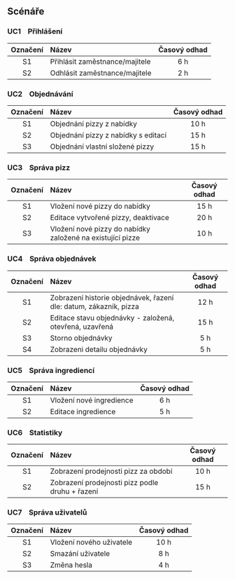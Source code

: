 ## Scénáře

### UC1 &nbsp;&nbsp;  Přihlášení
| Označení  | Název  | Časový odhad  |
|:---:|:---|:---:|
|  S1 | Přihlásit zaměstnance/majitele  |  6 h |
|  S2 | Odhlásit zaměstnance/majitele  |  2 h | 

### UC2 &nbsp;&nbsp; Objednávání

| Označení  | Název  | Časový odhad  |
|:---:|:---|:---:|
|  S1 | Objednání pizzy z nabídky  | 10 h |
|  S2 | Objednání pizzy z nabídky s editací  | 15 h | 
|  S3 | Objednání vlastní složené pizzy  | 15 h | 

### UC3 &nbsp;&nbsp; Správa pizz

| Označení  | Název  | Časový odhad  |
|:---:|:---|:---:|
|  S1 | Vložení nové pizzy do nabídky  | 15 h |
|  S2 | Editace vytvořené pizzy, deaktivace  | 20 h | 
|  S3 | Vložení nové pizzy do nabídky založené na existující pizze  | 10 h | 

### UC4 &nbsp;&nbsp; Správa objednávek

| Označení  | Název  | Časový odhad  |
|:---:|:---|:---:|
|  S1 | Zobrazení historie objednávek, řazení dle: datum, zákazník, pizza | 12 h |
|  S2 | Editace stavu objednávky - založená, otevřená, uzavřená | 15 h |
|  S3 | Storno objednávky | 5 h |
|  S4 | Zobrazeni detailu objednávky | 5 h |

### UC5 &nbsp;&nbsp; Správa ingrediencí

| Označení  | Název  | Časový odhad  |
|:---:|:---|:---:|
|  S1 | Vložení nové ingredience  | 6 h |
|  S2 | Editace ingredience  | 5 h | 

### UC6 &nbsp;&nbsp; Statistiky

| Označení  | Název  | Časový odhad  |
|:---:|:---|:---:|
|  S1 | Zobrazení prodejnosti pizz za období  | 10 h |
|  S2 | Zobrazení prodejnosti pizz podle druhu + řazení  | 15 h | 


### UC7 &nbsp;&nbsp; Správa uživatelů

| Označení  | Název  | Časový odhad  |
|:---:|:---|:---:|
| S1 | Vložení nového uživatele | 10 h | 
| S2 | Smazání uživatele | 8 h | 
| S3 | Změna hesla | 4 h | 
